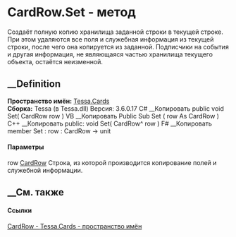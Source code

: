 # CardRow.Set - метод
Создаёт полную копию хранилища заданной строки в текущей строке. При этом
удаляются все поля и служебная информация из текущей строки, после чего она
копируется из заданной. Подписчики на события и другая информация, не
являющаяся частью хранилища текущего объекта, остаётся неизменной.
## __Definition
 **Пространство имён:** [Tessa.Cards](N_Tessa_Cards.htm)  
 **Сборка:** Tessa (в Tessa.dll) Версия: 3.6.0.17
C# __Копировать
     public void Set(
    	CardRow row
    )
VB __Копировать
     Public Sub Set ( 
    	row As CardRow
    )
C++ __Копировать
     public:
    void Set(
    	CardRow^ row
    )
F# __Копировать
     member Set : 
            row : CardRow -> unit 
#### Параметры
row [CardRow](T_Tessa_Cards_CardRow.htm)
    Строка, из которой производится копирование полей и служебной информации.
##  __См. также
#### Ссылки
[CardRow - ](T_Tessa_Cards_CardRow.htm)
[Tessa.Cards - пространство имён](N_Tessa_Cards.htm)
